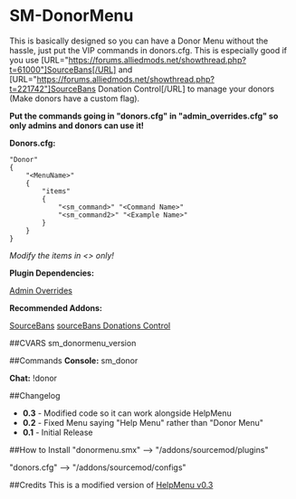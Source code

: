 SM-DonorMenu
============
This is basically designed so you can have a Donor Menu without the hassle, just put the VIP commands in donors.cfg. This is especially good if you use [URL="https://forums.alliedmods.net/showthread.php?t=61000"]SourceBans[/URL] and [URL="https://forums.alliedmods.net/showthread.php?t=221742"]SourceBans Donation Control[/URL] to manage your donors (Make donors have a custom flag).

**Put the commands going in "donors.cfg" in "admin_overrides.cfg" so only admins and donors can use it!**

**Donors.cfg:** 
```
"Donor"
{
	"<MenuName>"
	{
		"items"
		{
			"<sm_command>" "<Command Name>"
			"<sm_command2>" "<Example Name>"
		}
	}
}
```
*Modify the items in <> only!*

**Plugin Dependencies:**

[Admin Overrides](https://wiki.alliedmods.net/Overriding_Command_Access_(SourceMod))

**Recommended Addons:**

[SourceBans](https://forums.alliedmods.net/showthread.php?t=61000)
[sourceBans Donations Control](https://forums.alliedmods.net/showthread.php?t=221742)

##CVARS
sm_donormenu_version

##Commands
**Console:** sm_donor

**Chat:** !donor

##Changelog
- **0.3** - Modified code so it can work alongside HelpMenu
- **0.2** - Fixed Menu saying "Help Menu" rather than "Donor Menu"
- **0.1** - Initial Release

##How to Install
"donormenu.smx" --> "<game>/addons/sourcemod/plugins"

"donors.cfg" --> "<game>/addons/sourcemod/configs"

##Credits
This is a modified version of [HelpMenu v0.3](https://forums.alliedmods.net/showthread.php?t=72576)
